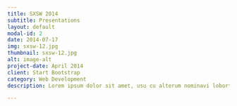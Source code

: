 ```yaml
---
title: SXSW 2014
subtitle: Presentations
layout: default
modal-id: 2
date: 2014-07-17
img: sxsw-12.jpg
thumbnail: sxsw-12.jpg
alt: image-alt
project-date: April 2014
client: Start Bootstrap
category: Web Development
description: Lorem ipsum dolor sit amet, usu cu alterum nominavi lobortis. At duo novum diceret. Tantas apeirian vix et, usu sanctus postulant inciderint ut, populo diceret necessitatibus in vim. Cu eum dicam feugiat noluisse.

---
```

